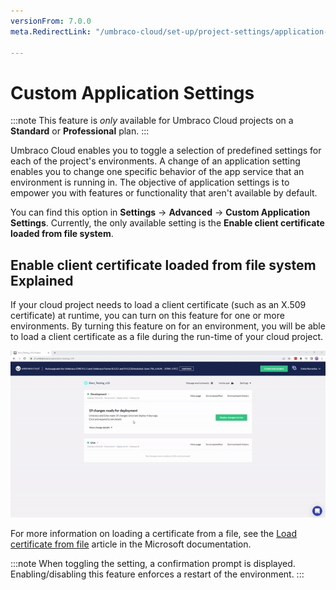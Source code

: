 ```yaml
---
versionFrom: 7.0.0
meta.RedirectLink: "/umbraco-cloud/set-up/project-settings/application-settings"

---
```


# Custom Application Settings

:::note
This feature is *only* available for Umbraco Cloud projects on a **Standard** or **Professional** plan.
:::

Umbraco Cloud enables you to toggle a selection of predefined settings for each of the project's environments.
A change of an application setting enables you to change one specific behavior of the app service that an environment is running in. The objective of application settings is to empower you with features or functionality that aren't available by default.

You can find this option in **Settings** -> **Advanced** -> **Custom Application Settings**. Currently, the only available setting is the **Enable client certificate loaded from file system**.

## Enable client certificate loaded from file system Explained

If your cloud project needs to load a client certificate (such as an X.509 certificate) at runtime, you can turn on this feature for one or more environments.
By turning this feature on for an environment, you will be able to load a client certificate as a file during the run-time of your cloud project.

![Enable Client Certificate](Images/EnableClientCertificateLoadedFromFileSystem-v10.gif)

For more information on loading a certificate from a file, see the [Load certificate from file](https://docs.microsoft.com/en-us/azure/app-service/configure-ssl-certificate-in-code#load-certificate-from-file) article in the Microsoft documentation.

:::note
When toggling the setting, a confirmation prompt is displayed. Enabling/disabling this feature enforces a restart of the environment.
:::
